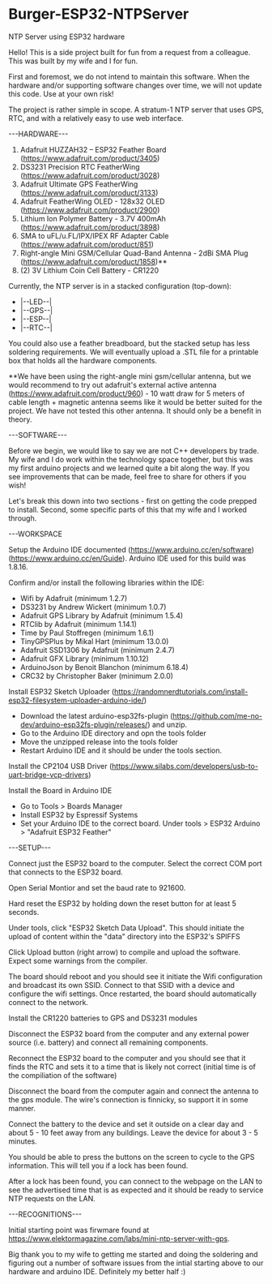 # Burger-ESP32-NTPServer
NTP Server using ESP32 hardware


Hello!  This is a side project built for fun from a request from a colleague.  This was built by my wife and I for fun.

First and foremost, we do not intend to maintain this software.  When the hardware and/or supporting software changes over time, we will not update this code.  Use at your own risk!

The project is rather simple in scope.  A stratum-1 NTP server that uses GPS, RTC, and with a relatively easy to use web interface.

---HARDWARE---

1.  Adafruit HUZZAH32 – ESP32 Feather Board (https://www.adafruit.com/product/3405)
2.  DS3231 Precision RTC FeatherWing (https://www.adafruit.com/product/3028)
3.  Adafruit Ultimate GPS FeatherWing (https://www.adafruit.com/product/3133)
4.  Adafruit FeatherWing OLED - 128x32 OLED (https://www.adafruit.com/product/2900)
5.  Lithium Ion Polymer Battery - 3.7V 400mAh (https://www.adafruit.com/product/3898)
6.  SMA to uFL/u.FL/IPX/IPEX RF Adapter Cable (https://www.adafruit.com/product/851)
7.  Right-angle Mini GSM/Cellular Quad-Band Antenna - 2dBi SMA Plug (https://www.adafruit.com/product/1858)**
8.  (2) 3V Lithium Coin Cell Battery - CR1220

Currently, the NTP server is in a stacked configuration (top-down):

-  |--LED--|
-  |--GPS--|
-  |--ESP--|
-  |--RTC--|

You could also use a feather breadboard, but the stacked setup has less soldering requirements.  We will eventually upload a .STL file for a printable box that holds all the hardware components.  

**We have been using the right-angle mini gsm/cellular antenna, but we would recommend to try out adafruit's external active antenna (https://www.adafruit.com/product/960) - 10 watt draw for 5 meters of cable length + magnetic antenna seems like it would be better suited for the project.  We have not tested this other antenna.  It should only be a benefit in theory.



---SOFTWARE---

Before we begin, we would like to say we are not C++ developers by trade.  My wife and I do work within the technology space together, but this was my first arduino projects and we learned quite a bit along the way.  If you see improvements that can be made, feel free to share for others if you wish!

Let's break this down into two sections - first on getting the code prepped to install.  Second, some specific parts of this that my wife and I worked through.


---WORKSPACE

Setup the Arduino IDE documented (https://www.arduino.cc/en/software)(https://www.arduino.cc/en/Guide).  Arduino IDE used for this build was 1.8.16.

Confirm and/or install the following libraries within the IDE:
- Wifi by Adafruit (minimum 1.2.7)
- DS3231 by Andrew Wickert (minimum 1.0.7)
- Adafruit GPS Library by Adafruit (minimum 1.5.4)
- RTClib by Adafruit (minimum 1.14.1)
- Time by Paul Stoffregen (minimum 1.6.1)
- TinyGPSPlus by Mikal Hart (minimum 13.0.0)
- Adafruit SSD1306 by Adafruit (minimum 2.4.7)
- Adafruit GFX Library (minimum 1.10.12)
- ArduinoJson by Benoit Blanchon (minimum 6.18.4)
- CRC32 by Christopher Baker (minimum 2.0.0)

Install ESP32 Sketch Uploader (https://randomnerdtutorials.com/install-esp32-filesystem-uploader-arduino-ide/)
- Download the latest arduino-esp32fs-plugin (https://github.com/me-no-dev/arduino-esp32fs-plugin/releases/) and unzip.
- Go to the Arduino IDE directory and opn the tools folder
- Move the unzipped release into the tools folder
- Restart Arduino IDE and it should be under the tools section.

Install the CP2104 USB Driver (https://www.silabs.com/developers/usb-to-uart-bridge-vcp-drivers)

Install the Board in Arduino IDE
- Go to Tools > Boards Manager
- Install ESP32 by Espressif Systems
- Set your Arduino IDE to the correct board.  Under tools > ESP32 Arduino >  "Adafruit ESP32 Feather"

---SETUP---

Connect just the ESP32 board to the computer.  Select the correct COM port that connects to the ESP32 board.

Open Serial Montior and set the baud rate to 921600.

Hard reset the ESP32 by holding down the reset button for at least 5 seconds.  

Under tools, click "ESP32 Sketch Data Upload".  This should initiate the upload of content within the "data" directory into the ESP32's SPIFFS

Click Upload button (right arrow) to compile and upload the software.  Expect some warnings from the compiler.

The board should reboot and you should see it initiate the Wifi configuration and broadcast its own SSID.  Connect to that SSID with a device and configure the wifi settings.  Once restarted, the board should automatically connect to the network.

Install the CR1220 batteries to GPS and DS3231 modules

Disconnect the ESP32 board from the computer and any external power source (i.e. battery) and connect all remaining components.

Reconnect the ESP32 board to the computer and you should see that it finds the RTC and sets it to a time that is likely not correct (initial time is of the compiliation of the software)

Disconnect the board from the computer again and connect the antenna to the gps module.  The wire's connection is finnicky, so support it in some manner.

Connect the battery to the device and set it outside on a clear day and about 5 - 10 feet away from any buildings.  Leave the device for about 3 - 5 minutes.

You should be able to press the buttons on the screen to cycle to the GPS information.  This will tell you if a lock has been found.

After a lock has been found, you can connect to the webpage on the LAN to see the advertised time that is as expected and it should be ready to service NTP requests on the LAN.



---RECOGNITIONS---

Initial starting point was firwmare found at https://www.elektormagazine.com/labs/mini-ntp-server-with-gps.

Big thank you to my wife to getting me started and doing the soldering and figuring out a number of software issues from the intial starting above to our hardware and arduino IDE.  Definitely my better half :)
